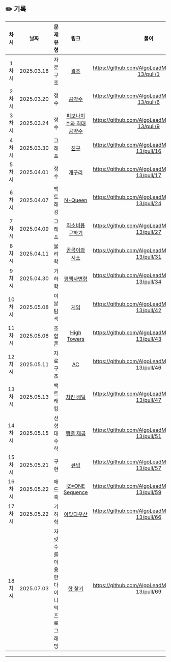 ## ✏️ 기록   
 
 | 차시 |    날짜    | 문제유형 | 링크 | 풀이 |
 |:----:|:---------:|:----:|:-----:|:----:|
 | 1차시 | 2025.03.18 |  자료 구조  | [괄호](https://www.acmicpc.net/problem/9012)|https://github.com/AlgoLeadMe/AlgoLeadMe-13/pull/1|
 | 2차시 | 2025.03.20 |  정수  | [공약수](https://www.acmicpc.net/problem/1792)|https://github.com/AlgoLeadMe/AlgoLeadMe-13/pull/6|
 | 3차시 | 2025.03.24 |  정수  | [피보나치 수와 최대공약수](https://www.acmicpc.net/problem/11778)|https://github.com/AlgoLeadMe/AlgoLeadMe-13/pull/9|
 | 4차시 | 2025.03.30 | 그래프 | [친구](https://www.acmicpc.net/problem/1058)|https://github.com/AlgoLeadMe/AlgoLeadMe-13/pull/16|
 | 5차시 | 2025.04.01 |  정수  | [개구리](https://www.acmicpc.net/problem/25333)|https://github.com/AlgoLeadMe/AlgoLeadMe-13/pull/17|
 | 6차시 | 2025.04.07 | 백트래킹| [N-Queen](https://www.acmicpc.net/problem/9663)|https://github.com/AlgoLeadMe/AlgoLeadMe-13/pull/24|
 | 7차시 | 2025.04.09 | 그래프 | [최소비용 구하기](https://www.acmicpc.net/problem/1916)|https://github.com/AlgoLeadMe/AlgoLeadMe-13/pull/27|
 | 8차시 | 2025.04.11 | 물리학 | [곰곰이와 시소](https://www.acmicpc.net/problem/26072)|https://github.com/AlgoLeadMe/AlgoLeadMe-13/pull/31|
 | 9차시 | 2025.04.30 | 기하학 | [평행사변형](https://www.acmicpc.net/problem/1064)|https://github.com/AlgoLeadMe/AlgoLeadMe-13/pull/34|
 | 10차시 | 2025.05.08 | 이분탐색 | [게임](https://www.acmicpc.net/problem/1072)|https://github.com/AlgoLeadMe/AlgoLeadMe-13/pull/42|
 | 11차시 | 2025.05.08 | 조합론 | [High Towers](https://www.acmicpc.net/problem/33785)|https://github.com/AlgoLeadMe/AlgoLeadMe-13/pull/43|
 | 12차시 | 2025.05.11 | 자료 구조 | [AC](https://www.acmicpc.net/problem/5430)|https://github.com/AlgoLeadMe/AlgoLeadMe-13/pull/46|
 | 13차시 | 2025.05.13 | 백트래킹 | [치킨 배달](https://www.acmicpc.net/problem/15686)|https://github.com/AlgoLeadMe/AlgoLeadMe-13/pull/47|
 | 14차시 | 2025.05.15 | 선형대수학 | [행렬 제곱](https://www.acmicpc.net/problem/10830)|https://github.com/AlgoLeadMe/AlgoLeadMe-13/pull/51|
 | 15차시 | 2025.05.21 | 구현 | [큐빙](https://www.acmicpc.net/problem/5373)|https://github.com/AlgoLeadMe/AlgoLeadMe-13/pull/57|
 | 16차시 | 2025.05.22 | 애드 혹 | [IZ*ONE Sequence](https://www.acmicpc.net/problem/33581)|https://github.com/AlgoLeadMe/AlgoLeadMe-13/pull/59|
 | 17차시 | 2025.05.22 | 기하학 | [아맞다우산](https://www.acmicpc.net/problem/17244)|https://github.com/AlgoLeadMe/AlgoLeadMe-13/pull/66|
 | 18차시 | 2025.07.03 | 자릿수를 이용한 다이나믹 프로그래밍 | [합 찾기](https://www.acmicpc.net/problem/7786)|https://github.com/AlgoLeadMe/AlgoLeadMe-13/pull/69|
 ---
